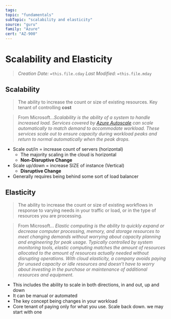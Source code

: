 ```yaml
---
tags:
topic: "fundamentals"
subTopic: "scalability and elasticity"
source: "guru"
family: "Azure"
cert: "AZ-900"
---
```

# Scalability and Elasticity
> *Creation Date:* `=this.file.cday`
> *Last Modified:* `=this.file.mday`

## Scalability

> The ability to increase the count or size of existing resources.
> Key tenant of controlling **cost**

> From Microsoft...*Scalability is the ability of a system to handle increased load. Services covered by [Azure Autoscale](https://azure.microsoft.com/features/autoscale) can scale automatically to match demand to accommodate workload. These services scale out to ensure capacity during workload peaks and return to normal automatically when the peak drops.*

- Scale out/in = increase count of servers (horizontal)
	- The majority scaling in the cloud is horizontal
	- **Non-Disruptive Change**
- Scale up/down = increase SIZE of instance (Vertical)
	- **Disruptive Change**
- Generally requires being behind some sort of load balancer

## Elasticity

> The ability to increase the count or size of existing workflows in response to varying needs in your traffic or load, or in the type of resources you are processing.

> From Microsoft...  *Elastic computing is the ability to quickly expand or decrease computer processing, memory, and storage resources to meet changing demands without worrying about capacity planning and engineering for peak usage. Typically controlled by system monitoring tools, elastic computing matches the amount of resources allocated to the amount of resources actually needed without disrupting operations. With cloud elasticity, a company avoids paying for unused capacity or idle resources and doesn’t have to worry about investing in the purchase or maintenance of additional resources and equipment.*

- This includes the ability to scale in both directions, in and out, up and down
- It can be manual or automated
- The key concept being changes in your workload
- Core tenant of paying only for what you use. Scale back down. we may start with one 